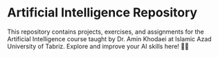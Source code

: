 # Artificial Intelligence Repository

This repository contains projects, exercises, and assignments for the Artificial Intelligence course taught by Dr. Amin Khodaei at Islamic Azad University of Tabriz. Explore and improve your AI skills here! 🤖✨
